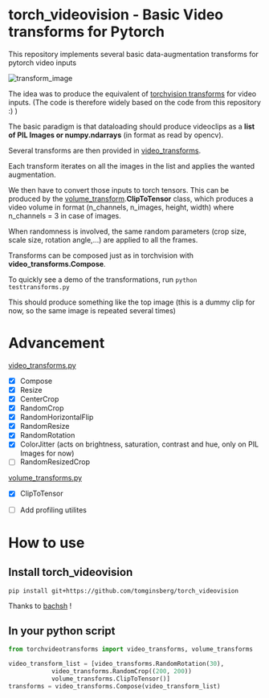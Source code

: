 torch_videovision - Basic Video transforms for Pytorch
======================================================


This repository implements several basic data-augmentation transforms for pytorch video inputs 

![transform_image](data/transform_cat.png)

The idea was to produce the equivalent of [torchvision transforms](https://github.com/pytorch/vision/tree/master/torchvision/transforms) for video inputs. (The code is therefore widely based on the code from this repository :) ) 

The basic paradigm is that dataloading should produce videoclips as a **list of PIL Images or numpy.ndarrays** (in format as read by opencv).

Several transforms are then provided in [video_transforms](torchvideotransforms/video_transforms.py).

Each transform iterates on all the images in the list and applies the wanted augmentation.


We then have to convert those inputs to torch tensors.
This can be produced by the [volume_transform](torchvideotransforms/volume_transforms.py).**ClipToTensor** class, which produces a video volume in format (n_channels, n_images, height, width) where n_channels = 3 in case of images.

When randomness is involved, the same random parameters (crop size, scale size, rotation angle,...) are applied to all the frames.

Transforms can be composed just as in torchvision with **video_transforms.Compose**.

To quickly see a demo of the transformations, run `python testtransforms.py` 

This should produce something like the top image (this is a dummy clip for now, so the same image is repeated several times)

# Advancement

[video_transforms.py](torchvideotransforms/video_transforms.py)
- [x] Compose
- [x] Resize
- [x] CenterCrop
- [x] RandomCrop
- [x] RandomHorizontalFlip
- [x] RandomResize
- [x] RandomRotation
- [x] ColorJitter (acts on brightness, saturation, contrast and hue, only on PIL Images for now)
- [ ] RandomResizedCrop

[volume_transforms.py](torchvideotransforms/volume_transforms.py)
- [x] ClipToTensor


- [ ] Add profiling utilites

# How to use

## Install torch_videovision

```shell
pip install git+https://github.com/tomginsberg/torch_videovision
```

Thanks to [bachsh](https://github.com/bachsh) !

## In your python script
```python
from torchvideotransforms import video_transforms, volume_transforms

video_transform_list = [video_transforms.RandomRotation(30),
			video_transforms.RandomCrop((200, 200))
			volume_transforms.ClipToTensor()]
transforms = video_transforms.Compose(video_transform_list)
```

